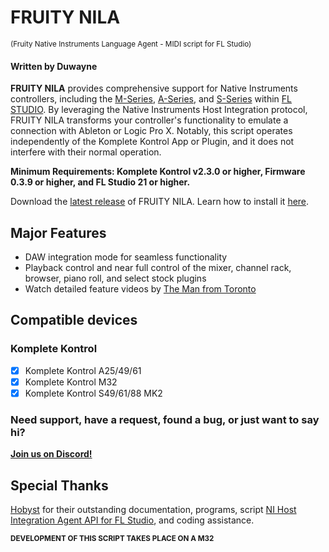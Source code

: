 # FRUITY NILA 
<sup>(Fruity Native Instruments Language Agent - MIDI script for FL Studio)</sup>

#### Written by Duwayne

**FRUITY NILA** provides comprehensive support for Native Instruments controllers, including the [M-Series](https://www.native-instruments.com/en/products/komplete/keyboards/komplete-kontrol-m32/), [A-Series](https://www.native-instruments.com/en/products/komplete/keyboards/komplete-kontrol-a25-a49-a61), and [S-Series](https://www.native-instruments.com/en/products/komplete/keyboards/komplete-kontrol-s88/) within [FL STUDIO](https://www.image-line.com/). By leveraging the Native Instruments Host Integration protocol, FRUITY NILA transforms your controller's functionality to emulate a connection with Ableton or Logic Pro X. Notably, this script operates independently of the Komplete Kontrol App or Plugin, and it does not interfere with their normal operation.

**Minimum Requirements: Komplete Kontrol v2.3.0 or higher, Firmware 0.3.9 or higher, and FL Studio 21 or higher.**

Download the [latest release](https://github.com/soundwrightpro/FLNI_KK/releases/latest "latest stable release") of FRUITY NILA. Learn how to install it [here](Installation/install.md).

## Major Features

- DAW integration mode for seamless functionality
- Playback control and near full control of the mixer, channel rack, browser, piano roll, and select stock plugins
- Watch detailed feature videos by [The Man from Toronto](https://www.youtube.com/@the.man.from.toronto)

## Compatible devices

### Komplete Kontrol

- [x] Komplete Kontrol A25/49/61
- [x] Komplete Kontrol M32 
- [x] Komplete Kontrol S49/61/88 MK2

### Need support, have a request, found a bug, or just want to say hi? 
**[Join us on Discord!](https://discord.gg/GeTTWBV "FL Studio NI on Discord")**

## Special Thanks

[Hobyst](https://github.com/hobyst) for their outstanding documentation, programs, script [NI Host Integration Agent API for FL Studio](https://github.com/hobyst/flmidi-nihia), and coding assistance.

<sub>**DEVELOPMENT OF THIS SCRIPT TAKES PLACE ON A M32**</sub>
